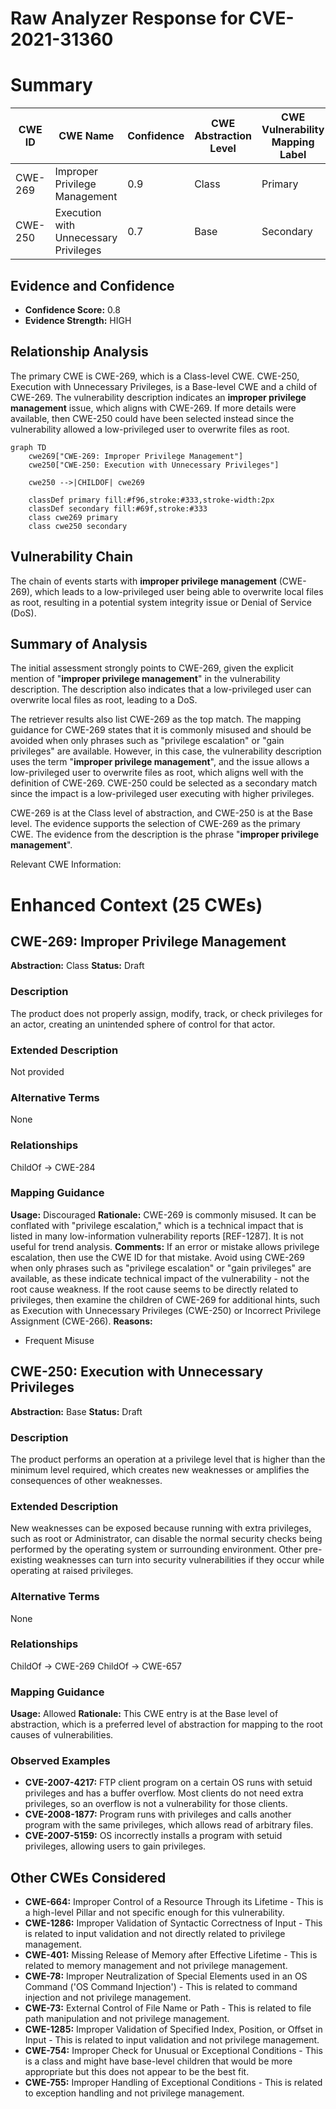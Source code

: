# Raw Analyzer Response for CVE-2021-31360

# Summary
| CWE ID | CWE Name | Confidence | CWE Abstraction Level | CWE Vulnerability Mapping Label | CWE-Vulnerability Mapping Notes |
|---|---|---|---|---|---|
| CWE-269 | Improper Privilege Management | 0.9 | Class | Primary | Allowed-with-Review |
| CWE-250 | Execution with Unnecessary Privileges | 0.7 | Base | Secondary | Allowed |

## Evidence and Confidence

*   **Confidence Score:** 0.8
*   **Evidence Strength:** HIGH

## Relationship Analysis
The primary CWE is CWE-269, which is a Class-level CWE. CWE-250, Execution with Unnecessary Privileges, is a Base-level CWE and a child of CWE-269. The vulnerability description indicates an **improper privilege management** issue, which aligns with CWE-269. If more details were available, then CWE-250 could have been selected instead since the vulnerability allowed a low-privileged user to overwrite files as root.

```mermaid
graph TD
    cwe269["CWE-269: Improper Privilege Management"]
    cwe250["CWE-250: Execution with Unnecessary Privileges"]

    cwe250 -->|CHILDOF| cwe269

    classDef primary fill:#f96,stroke:#333,stroke-width:2px
    classDef secondary fill:#69f,stroke:#333
    class cwe269 primary
    class cwe250 secondary
```

## Vulnerability Chain
The chain of events starts with **improper privilege management** (CWE-269), which leads to a low-privileged user being able to overwrite local files as root, resulting in a potential system integrity issue or Denial of Service (DoS).

## Summary of Analysis
The initial assessment strongly points to CWE-269, given the explicit mention of "**improper privilege management**" in the vulnerability description. The description also indicates that a low-privileged user can overwrite local files as root, leading to a DoS.

The retriever results also list CWE-269 as the top match. The mapping guidance for CWE-269 states that it is commonly misused and should be avoided when only phrases such as "privilege escalation" or "gain privileges" are available. However, in this case, the vulnerability description uses the term "**improper privilege management**", and the issue allows a low-privileged user to overwrite files as root, which aligns well with the definition of CWE-269. CWE-250 could be selected as a secondary match since the impact is a low-privileged user executing with higher privileges.

CWE-269 is at the Class level of abstraction, and CWE-250 is at the Base level. The evidence supports the selection of CWE-269 as the primary CWE. The evidence from the description is the phrase "**improper privilege management**".

Relevant CWE Information:

# Enhanced Context (25 CWEs)

## CWE-269: Improper Privilege Management
**Abstraction:** Class
**Status:** Draft

### Description
The product does not properly assign, modify, track, or check privileges for an actor, creating an unintended sphere of control for that actor.

### Extended Description
Not provided

### Alternative Terms
None

### Relationships
ChildOf -> CWE-284

### Mapping Guidance
**Usage:** Discouraged
**Rationale:** CWE-269 is commonly misused. It can be conflated with "privilege escalation," which is a technical impact that is listed in many low-information vulnerability reports [REF-1287]. It is not useful for trend analysis.
**Comments:** If an error or mistake allows privilege escalation, then use the CWE ID for that mistake. Avoid using CWE-269 when only phrases such as "privilege escalation" or "gain privileges" are available, as these indicate technical impact of the vulnerability - not the root cause weakness. If the root cause seems to be directly related to privileges, then examine the children of CWE-269 for additional hints, such as Execution with Unnecessary Privileges (CWE-250) or Incorrect Privilege Assignment (CWE-266).
**Reasons:**
- Frequent Misuse

## CWE-250: Execution with Unnecessary Privileges
**Abstraction:** Base
**Status:** Draft

### Description
The product performs an operation at a privilege level that is higher than the minimum level required, which creates new weaknesses or amplifies the consequences of other weaknesses.

### Extended Description
New weaknesses can be exposed because running with extra privileges, such as root or Administrator, can disable the normal security checks being performed by the operating system or surrounding environment. Other pre-existing weaknesses can turn into security vulnerabilities if they occur while operating at raised privileges.

### Alternative Terms
None

### Relationships
ChildOf -> CWE-269
ChildOf -> CWE-657

### Mapping Guidance
**Usage:** Allowed
**Rationale:** This CWE entry is at the Base level of abstraction, which is a preferred level of abstraction for mapping to the root causes of vulnerabilities.

### Observed Examples
- **CVE-2007-4217:** FTP client program on a certain OS runs with setuid privileges and has a buffer overflow. Most clients do not need extra privileges, so an overflow is not a vulnerability for those clients.
- **CVE-2008-1877:** Program runs with privileges and calls another program with the same privileges, which allows read of arbitrary files.
- **CVE-2007-5159:** OS incorrectly installs a program with setuid privileges, allowing users to gain privileges.

## Other CWEs Considered

*   **CWE-664:** Improper Control of a Resource Through its Lifetime - This is a high-level Pillar and not specific enough for this vulnerability.
*   **CWE-1286:** Improper Validation of Syntactic Correctness of Input - This is related to input validation and not directly related to privilege management.
*   **CWE-401:** Missing Release of Memory after Effective Lifetime - This is related to memory management and not privilege management.
*   **CWE-78:** Improper Neutralization of Special Elements used in an OS Command ('OS Command Injection') - This is related to command injection and not privilege management.
*   **CWE-73:** External Control of File Name or Path - This is related to file path manipulation and not privilege management.
*   **CWE-1285:** Improper Validation of Specified Index, Position, or Offset in Input - This is related to input validation and not privilege management.
*   **CWE-754:** Improper Check for Unusual or Exceptional Conditions - This is a class and might have base-level children that would be more appropriate but this does not appear to be the best fit.
*   **CWE-755:** Improper Handling of Exceptional Conditions - This is related to exception handling and not privilege management.